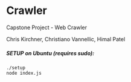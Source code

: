 # Crawler
Capstone Project - Web Crawler

Chris Kirchner, Christiano Vannellic, Himal Patel

##### SETUP on Ubuntu (requires sudo):

```chmod +x setup
./setup
node index.js
```
